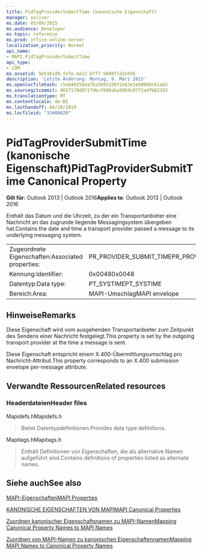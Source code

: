 ```yaml
---
title: PidTagProviderSubmitTime (kanonische Eigenschaft)
manager: soliver
ms.date: 03/09/2015
ms.audience: Developer
ms.topic: reference
ms.prod: office-online-server
localization_priority: Normal
api_name:
- MAPI.PidTagProviderSubmitTime
api_type:
- COM
ms.assetid: 9e5161d9-fefe-4a12-b7f7-5600f1d2e95b
description: 'Letzte Änderung: Montag, 9. März 2015'
ms.openlocfilehash: c5e840250da7ba3b95150f2e83e1eb08b0c61ab5
ms.sourcegitcommit: 8657170d071f9bcf680aba50b9c07f2a4fb82283
ms.translationtype: MT
ms.contentlocale: de-DE
ms.lasthandoff: 04/28/2019
ms.locfileid: "33409020"
---
```

# <a name="pidtagprovidersubmittime-canonical-property"></a><span data-ttu-id="d345b-103">PidTagProviderSubmitTime (kanonische Eigenschaft)</span><span class="sxs-lookup"><span data-stu-id="d345b-103">PidTagProviderSubmitTime Canonical Property</span></span>

  
  
<span data-ttu-id="d345b-104">**Gilt für**: Outlook 2013 | Outlook 2016</span><span class="sxs-lookup"><span data-stu-id="d345b-104">**Applies to**: Outlook 2013 | Outlook 2016</span></span> 
  
<span data-ttu-id="d345b-105">Enthält das Datum und die Uhrzeit, zu der ein Transportanbieter eine Nachricht an das zugrunde liegende Messagingsystem übergeben hat.</span><span class="sxs-lookup"><span data-stu-id="d345b-105">Contains the date and time a transport provider passed a message to its underlying messaging system.</span></span>
  
|||
|:-----|:-----|
|<span data-ttu-id="d345b-106">Zugeordnete Eigenschaften:</span><span class="sxs-lookup"><span data-stu-id="d345b-106">Associated properties:</span></span>  <br/> |<span data-ttu-id="d345b-107">PR_PROVIDER_SUBMIT_TIME</span><span class="sxs-lookup"><span data-stu-id="d345b-107">PR_PROVIDER_SUBMIT_TIME</span></span>  <br/> |
|<span data-ttu-id="d345b-108">Kennung:</span><span class="sxs-lookup"><span data-stu-id="d345b-108">Identifier:</span></span>  <br/> |<span data-ttu-id="d345b-109">0x0048</span><span class="sxs-lookup"><span data-stu-id="d345b-109">0x0048</span></span>  <br/> |
|<span data-ttu-id="d345b-110">Datentyp:</span><span class="sxs-lookup"><span data-stu-id="d345b-110">Data type:</span></span>  <br/> |<span data-ttu-id="d345b-111">PT_SYSTIME</span><span class="sxs-lookup"><span data-stu-id="d345b-111">PT_SYSTIME</span></span>  <br/> |
|<span data-ttu-id="d345b-112">Bereich:</span><span class="sxs-lookup"><span data-stu-id="d345b-112">Area:</span></span>  <br/> |<span data-ttu-id="d345b-113">MAPI-Umschlag</span><span class="sxs-lookup"><span data-stu-id="d345b-113">MAPI envelope</span></span>  <br/> |
   
## <a name="remarks"></a><span data-ttu-id="d345b-114">Hinweise</span><span class="sxs-lookup"><span data-stu-id="d345b-114">Remarks</span></span>

<span data-ttu-id="d345b-115">Diese Eigenschaft wird vom ausgehenden Transportanbieter zum Zeitpunkt des Sendens einer Nachricht festgelegt.</span><span class="sxs-lookup"><span data-stu-id="d345b-115">This property is set by the outgoing transport provider at the time a message is sent.</span></span>
  
<span data-ttu-id="d345b-116">Diese Eigenschaft entspricht einem X.400-Übermittlungsumschlag pro Nachricht-Attribut.</span><span class="sxs-lookup"><span data-stu-id="d345b-116">This property corresponds to an X.400 submission envelope per-message attribute.</span></span> 
  
## <a name="related-resources"></a><span data-ttu-id="d345b-117">Verwandte Ressourcen</span><span class="sxs-lookup"><span data-stu-id="d345b-117">Related resources</span></span>

### <a name="header-files"></a><span data-ttu-id="d345b-118">Headerdateien</span><span class="sxs-lookup"><span data-stu-id="d345b-118">Header files</span></span>

<span data-ttu-id="d345b-119">Mapidefs.h</span><span class="sxs-lookup"><span data-stu-id="d345b-119">Mapidefs.h</span></span>
  
> <span data-ttu-id="d345b-120">Bietet Datentypdefinitionen.</span><span class="sxs-lookup"><span data-stu-id="d345b-120">Provides data type definitions.</span></span>
    
<span data-ttu-id="d345b-121">Mapitags.h</span><span class="sxs-lookup"><span data-stu-id="d345b-121">Mapitags.h</span></span>
  
> <span data-ttu-id="d345b-122">Enthält Definitionen von Eigenschaften, die als alternative Namen aufgeführt sind.</span><span class="sxs-lookup"><span data-stu-id="d345b-122">Contains definitions of properties listed as alternate names.</span></span>
    
## <a name="see-also"></a><span data-ttu-id="d345b-123">Siehe auch</span><span class="sxs-lookup"><span data-stu-id="d345b-123">See also</span></span>



[<span data-ttu-id="d345b-124">MAPI-Eigenschaften</span><span class="sxs-lookup"><span data-stu-id="d345b-124">MAPI Properties</span></span>](mapi-properties.md)
  
[<span data-ttu-id="d345b-125">KANONISCHE EIGENSCHAFTEN VON MAPI</span><span class="sxs-lookup"><span data-stu-id="d345b-125">MAPI Canonical Properties</span></span>](mapi-canonical-properties.md)
  
[<span data-ttu-id="d345b-126">Zuordnen kanonischer Eigenschaftsnamen zu MAPI-Namen</span><span class="sxs-lookup"><span data-stu-id="d345b-126">Mapping Canonical Property Names to MAPI Names</span></span>](mapping-canonical-property-names-to-mapi-names.md)
  
[<span data-ttu-id="d345b-127">Zuordnen von MAPI-Namen zu kanonischen Eigenschaftennamen</span><span class="sxs-lookup"><span data-stu-id="d345b-127">Mapping MAPI Names to Canonical Property Names</span></span>](mapping-mapi-names-to-canonical-property-names.md)

